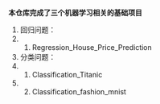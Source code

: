 **本仓库完成了三个机器学习相关的基础项目**
1. 回归问题：
2. 1. Regression_House_Price_Prediction
3. 分类问题：
4. 1. Classification_Titanic
5. 2. Classification_fashion_mnist
